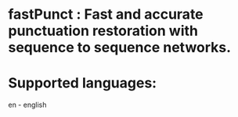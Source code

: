 # fastPunct : Fast and accurate punctuation restoration with sequence to sequence networks.

# Supported languages:
en - english
